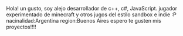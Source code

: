 Hola! un gusto, soy alejo desarrollador de c++, c#, JavaScript.
jugador experimentado de minecraft y otros jugos del estilo sandbox e indie :P
nacinalidad:Argentina
region:Buenos Aires
espero te gusten mis proyectos!!!!
